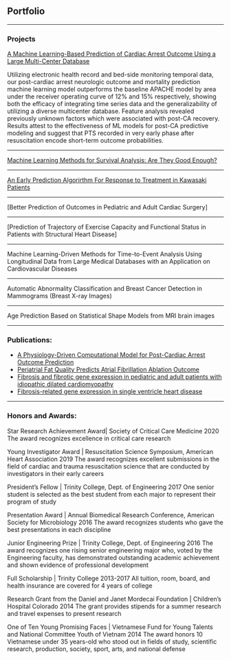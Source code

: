 ## Portfolio

---

### Projects 

[A Machine Learning-Based Prediction of Cardiac Arrest Outcome Using a Large Multi-Center Database](/pdf/TeamBlue_5minPresentation.pdf)

Utilizing electronic health record and bed-side monitoring temporal data, our post-cardiac arrest neurologic outcome and mortality prediction machine learning model outperforms the baseline APACHE model by area under the receiver operating curve of 12% and 15% respectively, showing both the efficacy of integrating time series data and the generalizability of utilizing a diverse multicenter database. Feature analysis revealed previously unknown factors which were associated with post-CA recovery. Results attest to the effectiveness of ML models for post-CA predictive modeling and suggest that PTS recorded in very early phase after resuscitation encode short-term outcome probabilities.

---
[Machine Learning Methods for Survival Analysis: Are They Good Enough?](/pdf/SLAM_presentation_2.pdf)

---
[An Early Prediction Algorirthm For Response to Treatment in Kawasaki Patients](/sample_page.md)

---
[Better Prediction of Outcomes in Pediatric and Adult Cardiac Surgery]

---
[Prediction of Trajectory of Exercise Capacity and Functional Status in Patients with Structural Heart Disease]

---

Machine Learning-Driven Methods for Time-to-Event Analysis Using Longitudinal Data from Large Medical Databases with an Application on Cardiovascular Diseases 


---
Automatic Abnormality Classification and Breast Cancer Detection in Mammograms (Breast X-ray Images)

---
Age Prediction Based on Statistical Shape Models from MRI brain images

---

### Publications:

- [A Physiology-Driven Computational Model for Post-Cardiac Arrest Outcome Prediction](https://arxiv.org/abs/2002.03309)
- [Periatrial Fat Quality Predicts Atrial Fibrillation Ablation Outcome](https://www.ncbi.nlm.nih.gov/pubmed/31177816)
- [Fibrosis and fibrotic gene expression in pediatric and adult patients with idiopathic dilated cardiomyopathy](https://www.ncbi.nlm.nih.gov/pubmed/27890770)
- [Fibrosis-related gene expression in single ventricle heart disease](https://www.ncbi.nlm.nih.gov/pubmed/29050751)


---


### Honors and Awards:

Star Research Achievement Award| Society of Critical Care Medicine
2020
The award recognizes excellence in critical care research

Young Investigator Award | Resuscitation Science Symposium, American Heart Association 
2019
The award recognizes excellent submissions in the field of cardiac and trauma resuscitation science that are conducted by investigators in their early careers

President’s Fellow | Trinity College, Dept. of Engineering 
2017
One senior student is selected as the best student from each major to represent their program of study 

Presentation Award | Annual Biomedical Research Conference, American Society for Microbiology
2016
The award recognizes students who gave the best presentations in each discipline

Junior Engineering Prize | Trinity College, Dept. of Engineering 
2016
The award recognizes one rising senior engineering major who, voted by the Engineering faculty, has demonstrated outstanding academic achievement and shown evidence of professional development

Full Scholarship | Trinity College 
2013-2017
All tuition, room, board, and health insurance are covered for 4 years of college

Research Grant from the Daniel and Janet Mordecai Foundation | Children’s Hospital Colorado 
2014
The grant provides stipends for a summer research and travel expenses to present research

One of Ten Young Promising Faces | Vietnamese Fund for Young Talents and National Committee Youth of Vietnam 
2014
The award honors 10 Vietnamese under 35 years-old who stood out in fields of study, scientific research, production, society, sport, arts, and national defense


